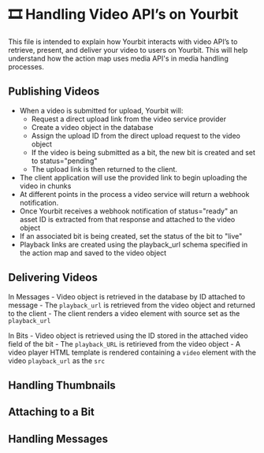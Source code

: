 # 🎞️ **Handling Video API’s on Yourbit**
This file is intended to explain how Yourbit interacts with video API’s to retrieve, present, and deliver your video to users on Yourbit. This will help understand how the action map uses media API's in media handling processes.

## Publishing Videos
  - When a video is submitted for upload, Yourbit will:
      - Request a direct upload link from the video service provider
      - Create a video object in the database
      - Assign the upload ID from the direct upload request to the video object
      - If the video is being submitted as a bit, the new bit is created and set to status="pending"
      - The upload link is then returned to the client.
  - The client application will use the provided link to begin uploading the video in chunks
  - At different points in the process a video service will return a webhook notification.
  - Once Yourbit receives a webhook notification of status="ready" an asset ID is extracted from that response and attached to the video object
  - If an associated bit is being created, set the status of the bit to "live"
  - Playback links are created using the playback_url schema specified in the action map and saved to the video object

## Delivering Videos
  In Messages
    - Video object is retrieved in the database by ID attached to message
    - The `playback_url` is retrieved from the video object and returned to the client
    - The client renders a video element with source set as the `playback_url`

  In Bits
    - Video object is retrieved using the ID stored in the attached video field of the bit
    - The `playback_URL` is retirieved from the video object
    - A video player HTML template is rendered containing a `video` element with the video `playback_url` as the `src`

## Handling Thumbnails


## Attaching to a Bit


## Handling Messages
